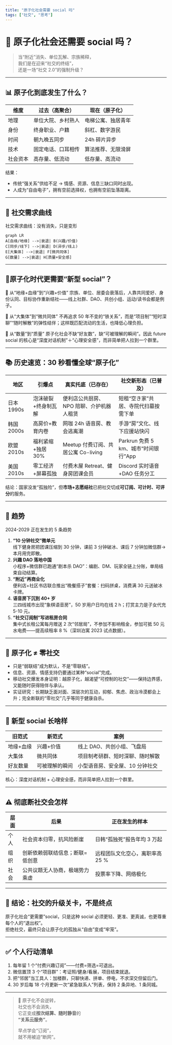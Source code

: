 ```yaml
---
title: "原子化社会需要 social 吗"
tags: ["社交", "思考"]
---
```

# 🤔 原子化社会还需要 social 吗？
> 当“附近”消失、单位瓦解、宗族稀释，  
> 我们是在迎来“社交的终结”，  
> 还是一场“社交 2.0”的强制升级？

---

## 📊 原子化到底发生了什么？
| 维度 | 过去（高聚合） | 现在（原子化） |
|---|---|---|
| 地理 | 单位大院、乡村熟人 | 电梯公寓、独居青年 |
| 身份 | 终身职业、户籍 | 斜杠、数字游民 |
| 时间 | 朝九晚五同步 | 24h 碎片异步 |
| 技术 | 固定电话、口耳相传 | 算法推荐、无限滑屏 |
| 社会资本 | 高存量、低流动 | 低存量、高流动 |

结果：  
- 传统“强关系”供给不足 → 情感、资源、信息三缺口同时出现。  
- 人成为“自由电子”，拥有空前选择权，也拥有空前坠落距离。

---

## 🔄 社交需求曲线
社交需求曲线：没有消失，只是变形
```mermaid
graph LR
A[血缘/地缘] -->|衰退| B(兴趣/价值)
C[同步/线下] -->|衰退| D(异步/线上)
E[大集体] -->|衰退| F[微共同体]
G[数量] -->|衰退| H[质量+安全感]
```

---

## 🎯原子化时代更需要“新型 social”？
🎯 从“地缘+血缘”到“兴趣+价值”
宗族、单位、居委会衰落后，人靠共同爱好、身份认同、目标协作重新结社——线上社群、DAO、共创小组、运动/读书会都是例子。

🎯 从“大集体”到“微共同体”
不再追求 50 年不变的“铁关系”，而是“项目制”“短时深聊”“随时解散”的弹性结伴；这样既匹配流动的生活，也降低心理负担。

🎯 从“数量”到“质量”
原子化社会不缺“好友数”，缺“可被理解的瞬间”。因此 future social 的核心是“深度对话机制”＋“心理安全感”，而非简单把人拉到一个群里。

---

## 📚 历史速览：30 秒看懂全球“原子化”
| 地区 | 引爆点 | 真实托底（已存在） | 社交新形态（已普及） |
|---|---|---|---|
| 日本 1990s | 泡沫破裂+终身制瓦解 | 便利店公共厨房、NPO 陪聊、介护机器人租赁 | 短租“空き家”共居、寺院代扫墓按需下单 |
| 韩国 2000s | 高房价+教育内卷 | 网咖 24h 语音房、教会逃离潮 | 手游“房”文化、线下应援站快闪 |
| 欧盟 2010s | 福利紧缩+独居 30% | Meetup 付费订阅、共居公寓 Co-living | Parkrun 免费 5 km、城市“时间银行”App |
| 美国 2010s | 零工经济+屏幕孤独 | 付费木屋 Retreat、健身房团课会员 | Discord 实时语音+DAO 任务分工 |

结论：国家没发“孤独险”，但**市场+志愿结社**已把社交切成**可订阅、可计时、可评分**的服务。

---

## 🔮 趋势
2024-2029 正在发生的 5 条趋势

1. **“10 分钟社交”微单元**  
   线下健身房把团课压缩到 30 分钟，课前 3 分钟破冰、课后 7 分钟加微信群→本月用完即散。  
2. **兴趣 DAO 落地中国**  
   小程序+微信群已跑通“剧本杀 DAO”：编剧、DM、玩家全链上分账，单局结束自动结算。  
3. **“附近”再商业化**  
   便利店+社区书店联合推出“晚餐搭子”套餐：扫码拼桌，消费满 30 元送破冰卡牌。  
4. **语音房下沉到 40+ 岁**  
   三四线城市出现“象棋语音房”，50 岁用户日均在线 2 h；打赏主力是子女代充 5-10 元。  
5. **“社交订阅制”写进租房合同**  
   集中式长租公寓每月赠送 2 次“邻居局”，不参加不影响租金，参加可抵 50 元水电费——提高续租率 8 %（深圳泊寓 2023 试点数据）。

---

## 🚫 原子化 ≠ 零社交
- 只是“弱联结”成为默认，不是“零联结”。  
- 信息、资源、情感支持仍要通过某种“social”完成。  
- 移动社交爆发本身证明：越原子化，越渴望“可控制的社交”——保持边界感，又能随时获得陪伴与承认。  
- 实证研究：长期缺乏面对面、深层次的互动，抑郁、焦虑、政治冷漠都会上升；完全断联的“零社交”几乎等同于健康自杀。

---

## 🔄 新型 social 长啥样
| 旧范式 | 新范式 | 案例 |
|---|---|---|
| 地缘+血缘 | 兴趣+价值 | 线上 DAO、共创小组、飞盘局 |
| 大集体 | 微共同体 | 项目制考研群、短时深聊、随时解散 |
| 好友数量 | 可被理解的瞬间 | 小型语音房、安全屋、10 分钟社交 |

核心：深度对话机制 + 心理安全感，而非简单把人拉到一个群里。

---

## ⚠️ 彻底断社交会怎样
| 层面 | 后果 | 正在发生的样本 |
|---|---|---|
| 个人 | 社会资本归零，抗风险断崖 | 日韩“孤独死”报告年均 3 万起 |
| 组织 | 创新依赖弱联结信息；断联=低创意 | 远程团队文化空心，离职率高 25 % |
| 社会 | 公共议题无人协商，极端势力乘虚 | 投票率下降、网络极化 |

---

## 🎯 结论：社交的升级关卡，不是终点
原子化社会“更需要”social，只是这种 social 必须更轻、更准、更真诚，也更尊重每个人的“退出权”。  
拒绝社交，最终只会让原子化的孤独从“自由”变成“牢笼”。

---

## ✅ 个人行动清单
1. 每年留 1 个“付费兴趣订阅”——付费=筛选=可退出。  
2. 微信置顶 3 个“项目群”：考证照/健身/看展，项目结束就退。  
3. 把“邻居”当工具人：加楼群，只聊快递、拼单、停电，不求深交但留后门。  
4. 30 岁后每 18 个月更新一次“紧急联系人”列表，保持 2 条异地、1 条同城。  

---

> 🌱 原子化不会逆转，  
> 社交也不会消失，  
> 它正变成**按次结算、随时静音**的  
> **“关系云服务”**。  
>  
> 早点学会“订阅”，  
> 就不用被迫“断网”。